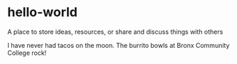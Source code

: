 # hello-world
A place to store ideas, resources, or share and discuss things with others

I have never had tacos on the moon. The burrito bowls at Bronx Community College rock!
